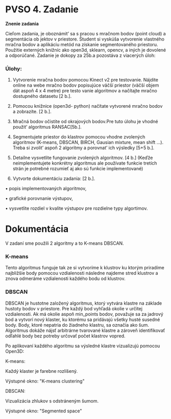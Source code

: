 # PVSO 4. Zadanie

**Znenie zadania**

Cieľom zadania, je oboznámit’ sa s pracou s mračnom bodov (point cloud) a segmentácia ob
jektov v priestore. Študent si vyskúša vytvorenie vlastného mračna bodov a aplikáciu metód na
 získanie segmentovaného priestoru. Použitie externých knižníc ako open3d, sklearn, opencv,
 a iných je dovolené a odporúčané.
 Zadanie je dokopy za 25b.a pozostáva z viacerých úloh:

 ### Úlohy:
 1. Vytvorenie mračna bodov pomocou Kinect v2 pre testovanie. Nájdite online na webe
 mračno bodov popisujúce väčší priestor (väčší objem dát aspoň 4 x 4 metre) pre testo
vanie algoritmov a načítajte mračno dostupného datasetu [2 b.].

2. Pomocou knižnice (open3d- python) načítate vytvorené mračno bodov a zobrazíte. [2
 b.].

3. Mračná bodov očistite od okrajových bodov.Pre tuto úlohu je vhodné použit’ algoritmus
 RANSAC[5b.].

4. Segmentujete priestor do klastrov pomocou vhodne zvolených algoritmov (K-means,
 DBSCAN, BIRCH, Gausian mixture, mean shift ...). Treba si zvolit’ aspoň 2 algoritmy a
 porovnat’ ich výsledky [5+5 b.].

5. Detailne vysvetlite fungovanie zvolených algoritmov. [4 b.] (Keďže neimplementujete
 konkrétny algoritmus ale používate funkcie tretích strán je potrebné rozumieť aj ako sú
 funkcie implementované)

6. Vytvorte dokumentáciu zadania: [2 b.].

 • popis implementovaných algoritmov,

 • grafické porovnanie výstupov,

 • vysvetlite rozdiel v kvalite výstupov pre rozdielne typy algortimov.

# Dokumentácia 

V zadaní sme použili 2 algoritmy a to K-means DBSCAN.

### K-means

Tento algoritmus funguje tak ze si vytvoríme k klustrov ku ktorým priradíme najbližšie 
body pomocou vzdialenosti následne najdeme stred klustrov a znova odmeráme vzdialenosti 
každého bodu od klustrov.

### DBSCAN

DBSCAN je hustotne založený algoritmus, ktorý vytvára klastre na základe hustoty bodov 
v priestore. Pre každý bod vyhľadá okolie v určitej vzdialenosti. Ak má okolie aspoň 
min_points bodov, považuje sa za jadrový bod a vytvorí nový klaster, ku ktorému sa 
pridávajú všetky husté susedné body. Body, ktoré nepatria do žiadneho klastru, 
sa označia ako šum. Algoritmus dokáže nájsť arbitrárne tvarované klastre a zároveň 
identifikovať odľahlé body bez potreby určovať počet klastrov vopred.

Po aplikovaní každého algoritmu sa výsledné klastre vizualizujú pomocou Open3D:

K-means:

Každý klaster je farebne rozlíšený.

Výstupné okno: "K-means clustering"

DBSCAN:

Vizualizácia zhlukov s odstráneným šumom.

Výstupné okno: "Segmented space"

